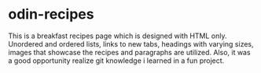 # odin-recipes
This is a breakfast recipes page which is designed with HTML only.
Unordered and ordered lists, links to new tabs, headings with varying sizes,
images that showcase the recipes and paragraphs are utilized. Also, it was a good opportunity realize git knowledge i learned in a fun project.